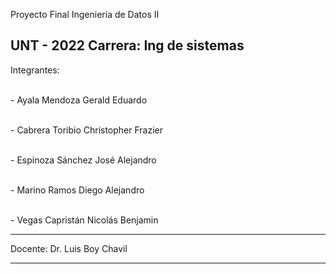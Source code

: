 Proyecto Final Ingeniería de Datos II

UNT - 2022
Carrera: Ing de sistemas
--------------
Integrantes:

<br>- Ayala Mendoza Gerald Eduardo

<br>- Cabrera Toribio Christopher Frazier

<br>- Espinoza Sánchez José Alejandro

<br>- Marino Ramos Diego Alejandro

<br>- Vegas Capristán Nicolás Benjamin

-------------

Docente:
Dr. Luis Boy Chavil

-------------
